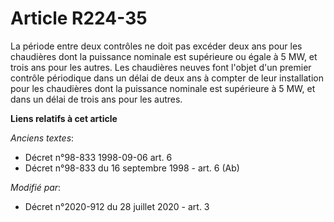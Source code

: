 # Article R224-35

La période entre deux contrôles ne doit pas excéder deux ans pour les chaudières dont la puissance nominale est supérieure ou
égale à 5 MW, et trois ans pour les autres. Les chaudières neuves font l'objet d'un premier contrôle périodique dans un délai
de deux ans à compter de leur installation pour les chaudières dont la puissance nominale est supérieure à 5 MW, et dans un
délai de trois ans pour les autres.

**Liens relatifs à cet article**

_Anciens textes_:

  - Décret n°98-833 1998-09-06 art. 6
  - Décret n°98-833 du 16 septembre 1998 - art. 6 (Ab)

_Modifié par_:

  - Décret n°2020-912 du 28 juillet 2020 - art. 3
